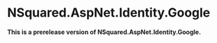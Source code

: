 # NSquared.AspNet.Identity.Google

**This is a prerelease version of NSquared.AspNet.Identity.Google.**

